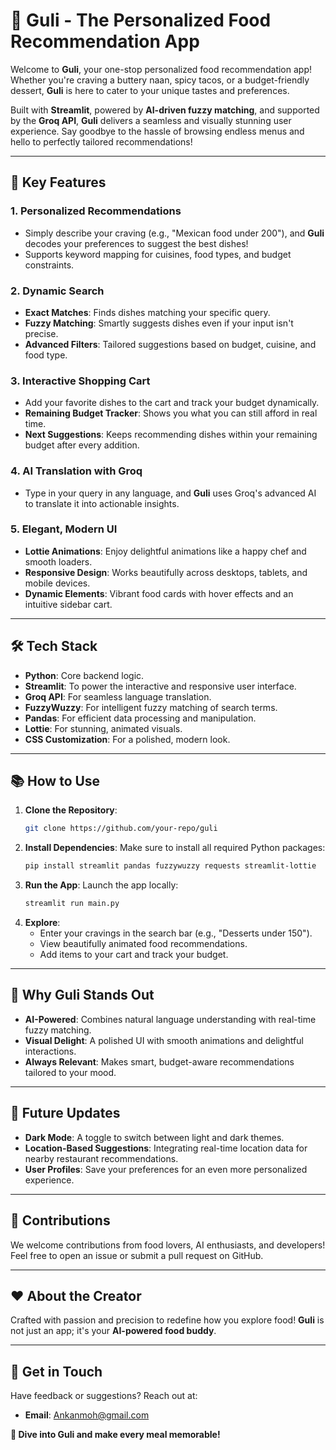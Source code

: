 # 🍴 **Guli - The Personalized Food Recommendation App**

Welcome to **Guli**, your one-stop personalized food recommendation app! Whether you're craving a buttery naan, spicy tacos, or a budget-friendly dessert, **Guli** is here to cater to your unique tastes and preferences.

Built with **Streamlit**, powered by **AI-driven fuzzy matching**, and supported by the **Groq API**, **Guli** delivers a seamless and visually stunning user experience. Say goodbye to the hassle of browsing endless menus and hello to perfectly tailored recommendations!

---

## 🚀 **Key Features**

### 1. **Personalized Recommendations**
- Simply describe your craving (e.g., "Mexican food under 200"), and **Guli** decodes your preferences to suggest the best dishes!
- Supports keyword mapping for cuisines, food types, and budget constraints.

### 2. **Dynamic Search**
- **Exact Matches**: Finds dishes matching your specific query.
- **Fuzzy Matching**: Smartly suggests dishes even if your input isn't precise.
- **Advanced Filters**: Tailored suggestions based on budget, cuisine, and food type.

### 3. **Interactive Shopping Cart**
- Add your favorite dishes to the cart and track your budget dynamically.
- **Remaining Budget Tracker**: Shows you what you can still afford in real time.
- **Next Suggestions**: Keeps recommending dishes within your remaining budget after every addition.

### 4. **AI Translation with Groq**
- Type in your query in any language, and **Guli** uses Groq's advanced AI to translate it into actionable insights.

### 5. **Elegant, Modern UI**
- **Lottie Animations**: Enjoy delightful animations like a happy chef and smooth loaders.
- **Responsive Design**: Works beautifully across desktops, tablets, and mobile devices.
- **Dynamic Elements**: Vibrant food cards with hover effects and an intuitive sidebar cart.

---

## 🛠️ **Tech Stack**
- **Python**: Core backend logic.
- **Streamlit**: To power the interactive and responsive user interface.
- **Groq API**: For seamless language translation.
- **FuzzyWuzzy**: For intelligent fuzzy matching of search terms.
- **Pandas**: For efficient data processing and manipulation.
- **Lottie**: For stunning, animated visuals.
- **CSS Customization**: For a polished, modern look.

---

## 📚 **How to Use**
1. **Clone the Repository**:
   ```bash
   git clone https://github.com/your-repo/guli
   ```
2. **Install Dependencies**:
   Make sure to install all required Python packages:
   ```bash
   pip install streamlit pandas fuzzywuzzy requests streamlit-lottie
   ```
3. **Run the App**:
   Launch the app locally:
   ```bash
   streamlit run main.py
   ```
4. **Explore**:
   - Enter your cravings in the search bar (e.g., "Desserts under 150").
   - View beautifully animated food recommendations.
   - Add items to your cart and track your budget.

---

## 🎉 **Why Guli Stands Out**
- **AI-Powered**: Combines natural language understanding with real-time fuzzy matching.
- **Visual Delight**: A polished UI with smooth animations and delightful interactions.
- **Always Relevant**: Makes smart, budget-aware recommendations tailored to your mood.

---

## 🌟 **Future Updates**
- **Dark Mode**: A toggle to switch between light and dark themes.
- **Location-Based Suggestions**: Integrating real-time location data for nearby restaurant recommendations.
- **User Profiles**: Save your preferences for an even more personalized experience.

---

## 🤝 **Contributions**
We welcome contributions from food lovers, AI enthusiasts, and developers! Feel free to open an issue or submit a pull request on GitHub.

---

## ❤️ **About the Creator**
Crafted with passion and precision to redefine how you explore food! **Guli** is not just an app; it's your **AI-powered food buddy**.

---

## 📧 **Get in Touch**
Have feedback or suggestions? Reach out at:
- **Email**: Ankanmoh@gmail.com

**🍲 Dive into Guli and make every meal memorable!**
